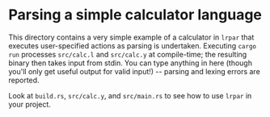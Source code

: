 # Parsing a simple calculator language

This directory contains a very simple example of a calculator in `lrpar` that
executes user-specified actions as parsing is undertaken. Executing `cargo run`
processes `src/calc.l` and `src/calc.y` at compile-time; the resulting binary
then takes input from stdin. You can type anything in here (though you'll only
get useful output for valid input!) -- parsing and lexing errors are reported.

Look at `build.rs`, `src/calc.y`, and `src/main.rs` to see how to use `lrpar` in
your project.
